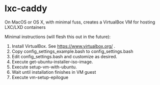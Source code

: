 # lxc-caddy
On MacOS or OS X, with minimal fuss, creates a VirtualBox VM for
hosting LXC/LXD containers

Minimal instructions (will flesh this out in the future):

1. Install VirtualBox. See https://www.virtualbox.org/ .
1. Copy config_settings_example.bash to config_settings.bash
1. Edit config_settings.bash and customize as desired.
1. Execute get-ubuntu-installer-iso-image.
1. Execute setup-vm-with-ubuntu.
1. Wait until installation finishes in VM guest
1. Execute vm-setup-epilogue
